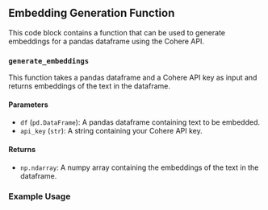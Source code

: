 ## Embedding Generation Function

This code block contains a function that can be used to generate embeddings for a pandas dataframe using the Cohere API.

### `generate_embeddings`

This function takes a pandas dataframe and a Cohere API key as input and returns embeddings of the text in the dataframe.

#### Parameters

* `df` (`pd.DataFrame`): A pandas dataframe containing text to be embedded.
* `api_key` (`str`): A string containing your Cohere API key.

#### Returns

* `np.ndarray`: A numpy array containing the embeddings of the text in the dataframe.

### Example Usage

```python
```
